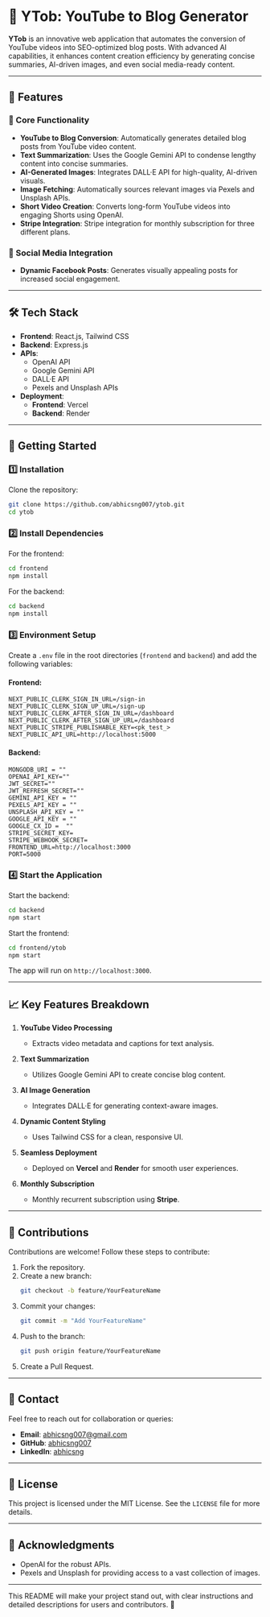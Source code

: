
# 🎥 YTob: YouTube to Blog Generator  

**YTob** is an innovative web application that automates the conversion of YouTube videos into SEO-optimized blog posts. With advanced AI capabilities, it enhances content creation efficiency by generating concise summaries, AI-driven images, and even social media-ready content.  

---

## 🌟 Features  
### 🎯 Core Functionality  
- **YouTube to Blog Conversion**: Automatically generates detailed blog posts from YouTube video content.  
- **Text Summarization**: Uses the Google Gemini API to condense lengthy content into concise summaries.  
- **AI-Generated Images**: Integrates DALL·E API for high-quality, AI-driven visuals.  
- **Image Fetching**: Automatically sources relevant images via Pexels and Unsplash APIs.  
- **Short Video Creation**: Converts long-form YouTube videos into engaging Shorts using OpenAI.
- **Stripe Integration**: Stripe integration for monthly subscription for three different plans. 

### 📱 Social Media Integration  
- **Dynamic Facebook Posts**: Generates visually appealing posts for increased social engagement.  

---

## 🛠️ Tech Stack  
- **Frontend**: React.js, Tailwind CSS  
- **Backend**: Express.js  
- **APIs**:  
  - OpenAI API  
  - Google Gemini API  
  - DALL·E API  
  - Pexels and Unsplash APIs  
- **Deployment**:  
  - **Frontend**: Vercel  
  - **Backend**: Render  

---

## 🚀 Getting Started  

### 1️⃣ Installation  
Clone the repository:  
```bash  
git clone https://github.com/abhicsng007/ytob.git  
cd ytob  
```  

### 2️⃣ Install Dependencies  
For the frontend:  
```bash  
cd frontend  
npm install  
```  
For the backend:  
```bash  
cd backend  
npm install  
```  

### 3️⃣ Environment Setup  
Create a `.env` file in the root directories (`frontend` and `backend`) and add the following variables:  
#### Frontend:  
```
NEXT_PUBLIC_CLERK_SIGN_IN_URL=/sign-in
NEXT_PUBLIC_CLERK_SIGN_UP_URL=/sign-up
NEXT_PUBLIC_CLERK_AFTER_SIGN_IN_URL=/dashboard
NEXT_PUBLIC_CLERK_AFTER_SIGN_UP_URL=/dashboard
NEXT_PUBLIC_STRIPE_PUBLISHABLE_KEY=<pk_test_>
NEXT_PUBLIC_API_URL=http://localhost:5000

```  
#### Backend:  
```
MONGODB_URI = ""
OPENAI_API_KEY=""
JWT_SECRET=""
JWT_REFRESH_SECRET=""
GEMINI_API_KEY = ""
PEXELS_API_KEY = ""
UNSPLASH_API_KEY = ""
GOOGLE_API_KEY = ""
GOOGLE_CX_ID =  ""
STRIPE_SECRET_KEY=
STRIPE_WEBHOOK_SECRET=
FRONTEND_URL=http://localhost:3000
PORT=5000
```  

### 4️⃣ Start the Application  
Start the backend:  
```bash  
cd backend  
npm start  
```  
Start the frontend:  
```bash  
cd frontend/ytob  
npm start  
```  

The app will run on `http://localhost:3000`.  

---

## 📈 Key Features Breakdown  

1. **YouTube Video Processing**  
   - Extracts video metadata and captions for text analysis.  

2. **Text Summarization**  
   - Utilizes Google Gemini API to create concise blog content.  

3. **AI Image Generation**  
   - Integrates DALL·E for generating context-aware images.  

4. **Dynamic Content Styling**  
   - Uses Tailwind CSS for a clean, responsive UI.  

5. **Seamless Deployment**  
   - Deployed on **Vercel** and **Render** for smooth user experiences.
     
6. **Monthly Subscription**  
   - Monthly recurrent subscription using **Stripe**.  

---

## 🤝 Contributions  
Contributions are welcome! Follow these steps to contribute:  
1. Fork the repository.  
2. Create a new branch:  
   ```bash  
   git checkout -b feature/YourFeatureName  
   ```  
3. Commit your changes:  
   ```bash  
   git commit -m "Add YourFeatureName"  
   ```  
4. Push to the branch:  
   ```bash  
   git push origin feature/YourFeatureName  
   ```  
5. Create a Pull Request.  

---

## 📧 Contact  
Feel free to reach out for collaboration or queries:  
- **Email**: [abhicsng007@gmail.com](mailto:abhicsng007@gmail.com)  
- **GitHub**: [abhicsng007](https://github.com/abhicsng007)  
- **LinkedIn**: [abhicsng](https://www.linkedin.com/in/abhicsng)  

---

## 📜 License  
This project is licensed under the MIT License. See the `LICENSE` file for more details.  

---

## 🎉 Acknowledgments  
- OpenAI for the robust APIs.  
- Pexels and Unsplash for providing access to a vast collection of images.  

---

This README will make your project stand out, with clear instructions and detailed descriptions for users and contributors. 🚀
